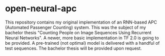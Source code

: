 # open-neural-apc
This repository contains my original implementation of an RNN-based APC (Automated Passenger Counting) system. This was the subject of my bachelor thesis "Counting People on Image Sequences Using Recurrent Neural Networks". A newer, more basic implementation in TF 2.0 is going to be provided. A pre-trained (not optimal) model is delivered with a handful of test sequences. The bachelor thesis will be provided upon request.
